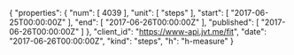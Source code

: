 {
  "properties": {
    "num": [
      4039
    ],
    "unit": [
      "steps"
    ],
    "start": [
      "2017-06-25T00:00:00Z"
    ],
    "end": [
      "2017-06-26T00:00:00Z"
    ],
    "published": [
      "2017-06-26T00:00:00Z"
    ]
  },
  "client_id": "https://www-api.jvt.me/fit",
  "date": "2017-06-26T00:00:00Z",
  "kind": "steps",
  "h": "h-measure"
}
